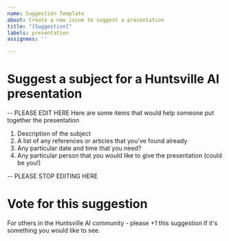 ```yaml
---
name: Suggestion Template
about: Create a new issue to suggest a presentation
title: "[Suggestion]"
labels: presentation
assignees: ''

---
```


# Suggest a subject for a Huntsville AI presentation

-- PLEASE EDIT HERE
Here are some items that would help someone put together the presentation

1. Description of the subject
2. A list of any references or articles that you've found already
3. Any particular date and time that you need?
4. Any particular person that you would like to give the presentation (could be you!)

-- PLEASE STOP EDITING HERE

# Vote for this suggestion

For others in the Huntsville AI community - please +1 this suggestion if it's something you would like to see.
